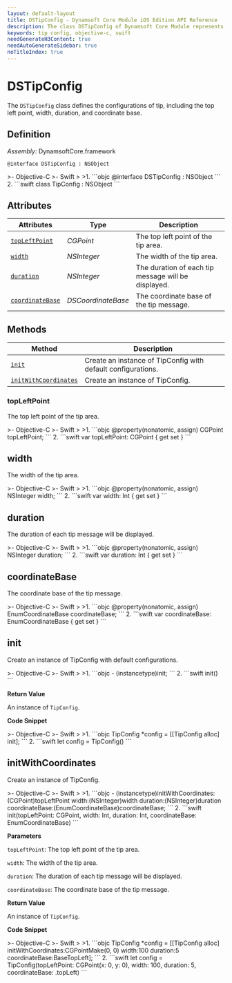 ```yaml
---
layout: default-layout
title: DSTipConfig - Dynamsoft Core Module iOS Edition API Reference
description: The class DSTipConfig of Dynamsoft Core Module represents the configurations of tip, including the top left point, width, duration, and coordinate base.
keywords: tip config, objective-c, swift
needGenerateH3Content: true
needAutoGenerateSidebar: true
noTitleIndex: true
---
```


# DSTipConfig

The `DSTipConfig` class defines the configurations of tip, including the top left point, width, duration, and coordinate base.

## Definition

*Assembly:* DynamsoftCore.framework

```objc
@interface DSTipConfig : NSObject
```

<div class="sample-code-prefix"></div>
>- Objective-C
>- Swift
>
>1. 
```objc
@interface DSTipConfig : NSObject
```
2. 
```swift
class TipConfig : NSObject
```

## Attributes

| Attributes | Type | Description |
| ---------- | ---- | ----------- |
| [`topLeftPoint`](#topleftpoint) | *CGPoint* | The top left point of the tip area. |
| [`width`](#width) | *NSInteger* | The width of the tip area. |
| [`duration`](#duration) | *NSInteger* | The duration of each tip message will be displayed. |
| [`coordinateBase`](#coordinatebase) | *DSCoordinateBase* | The coordinate base of the tip message. |

## Methods

| Method | Description |
|------- |-------------|
| [`init`](#init) | Create an instance of TipConfig with default configurations. |
| [`initWithCoordinates`](#initwithcoordinates) | Create an instance of TipConfig. |

### topLeftPoint

The top left point of the tip area.

<div class="sample-code-prefix"></div>
>- Objective-C
>- Swift
>
>1. 
```objc
@property(nonatomic, assign) CGPoint topLeftPoint;
```
2. 
```swift
var topLeftPoint: CGPoint { get set }
```

## width

The width of the tip area.

<div class="sample-code-prefix"></div>
>- Objective-C
>- Swift
>
>1. 
```objc
@property(nonatomic, assign) NSInteger width;
```
2. 
```swift
var width: Int { get set }
```

## duration

The duration of each tip message will be displayed.

<div class="sample-code-prefix"></div>
>- Objective-C
>- Swift
>
>1. 
```objc
@property(nonatomic, assign) NSInteger duration;
```
2. 
```swift
var duration: Int { get set }
```

## coordinateBase

The coordinate base of the tip message.

<div class="sample-code-prefix"></div>
>- Objective-C
>- Swift
>
>1. 
```objc
@property(nonatomic, assign) EnumCoordinateBase coordinateBase;
```
2. 
```swift
var coordinateBase: EnumCoordinateBase { get set }
```

## init

Create an instance of TipConfig with default configurations.

<div class="sample-code-prefix"></div>
>- Objective-C
>- Swift
>
>1. 
```objc
- (instancetype)init;
```
2. 
```swift
init()
```

**Return Value**

An instance of `TipConfig`.

**Code Snippet**

<div class="sample-code-prefix"></div>
>- Objective-C
>- Swift
>
>1. 
```objc
TipConfig *config = [[TipConfig alloc] init];
```
2. 
```swift
let config = TipConfig()
```

## initWithCoordinates

Create an instance of TipConfig.

<div class="sample-code-prefix"></div>
>- Objective-C
>- Swift
>
>1. 
```objc
- (instancetype)initWithCoordinates:(CGPoint)topLeftPoint
                             width:(NSInteger)width
                          duration:(NSInteger)duration
                  coordinateBase:(EnumCoordinateBase)coordinateBase;
```
2. 
```swift
init(topLeftPoint: CGPoint, width: Int, duration: Int, coordinateBase: EnumCoordinateBase)
```

**Parameters**

`topLeftPoint`: The top left point of the tip area.

`width`: The width of the tip area.

`duration`: The duration of each tip message will be displayed.

`coordinateBase`: The coordinate base of the tip message.

**Return Value**

An instance of `TipConfig`.

**Code Snippet**

<div class="sample-code-prefix"></div>
>- Objective-C
>- Swift
>
>1. 
```objc
TipConfig *config = [[TipConfig alloc] initWithCoordinates:CGPointMake(0, 0) width:100 duration:5 coordinateBase:BaseTopLeft];
```
2. 
```swift
let config = TipConfig(topLeftPoint: CGPoint(x: 0, y: 0), width: 100, duration: 5, coordinateBase: .topLeft)
```
